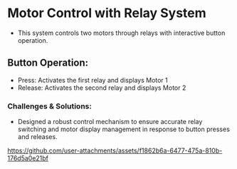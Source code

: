 # Motor Control with Relay System
 - This system controls two motors through relays with interactive button operation.

## Button Operation:
 - Press: Activates the first relay and displays Motor 1
 - Release: Activates the second relay and displays Motor 2

### Challenges & Solutions: 
 - Designed a robust control mechanism to ensure accurate relay switching and motor display management in response to button presses and releases.




https://github.com/user-attachments/assets/f1862b6a-6477-475a-810b-176d5a0e21bf

